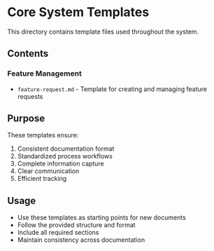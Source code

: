 # Core System Templates

This directory contains template files used throughout the system.

## Contents

### Feature Management
- `feature-request.md` - Template for creating and managing feature requests

## Purpose

These templates ensure:
1. Consistent documentation format
2. Standardized process workflows
3. Complete information capture
4. Clear communication
5. Efficient tracking

## Usage

- Use these templates as starting points for new documents
- Follow the provided structure and format
- Include all required sections
- Maintain consistency across documentation
